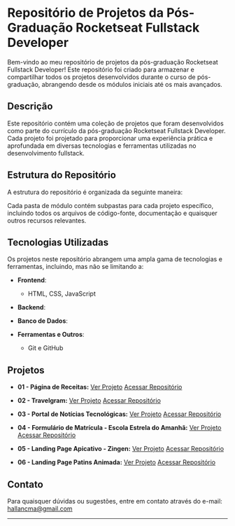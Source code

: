 # Repositório de Projetos da Pós-Graduação Rocketseat Fullstack Developer

Bem-vindo ao meu repositório de projetos da pós-graduação Rocketseat Fullstack Developer! Este repositório foi criado para armazenar e compartilhar todos os projetos desenvolvidos durante o curso de pós-graduação, abrangendo desde os módulos iniciais até os mais avançados.

## Descrição

Este repositório contém uma coleção de projetos que foram desenvolvidos como parte do currículo da pós-graduação Rocketseat Fullstack Developer. Cada projeto foi projetado para proporcionar uma experiência prática e aprofundada em diversas tecnologias e ferramentas utilizadas no desenvolvimento fullstack.

## Estrutura do Repositório

A estrutura do repositório é organizada da seguinte maneira:

Cada pasta de módulo contém subpastas para cada projeto específico, incluindo todos os arquivos de código-fonte, documentação e quaisquer outros recursos relevantes.

## Tecnologias Utilizadas

Os projetos neste repositório abrangem uma ampla gama de tecnologias e ferramentas, incluindo, mas não se limitando a:

- **Frontend**:
  - HTML, CSS, JavaScript
- **Backend**:

- **Banco de Dados**:

- **Ferramentas e Outros**:
  - Git e GitHub

## Projetos

- **01 - Página de Receitas:** [Ver Projeto](https://mbaprojetopaginareceita.hallanchristian.com.br/) [Acessar Repositório](https://github.com/hallancma/mba-rockeseat-sirius-projetos-01-pagina-de-receita)

- **02 - Travelgram:** [Ver Projeto](https://travelgram.hallanchristian.com.br/)
  [Acessar Repositório](https://github.com/hallancma/mba-rockeseat-sirius-projetos-02-travelgram)

- **03 - Portal de Notícias Tecnológicas:** [Ver Projeto](https://portalnoticias.hallanchristian.com.br/)
  [Acessar Repositório](https://github.com/hallancma/mba-rockeseat-sirius-projetos-03-portal-de-noticias)

- **04 - Formulário de Matrícula - Escola Estrela do Amanhã:** [Ver Projeto](https://formulariomatricula.hallanchristian.com.br/)
  [Acessar Repositório](https://github.com/hallancma/mba-rockeseat-sirius-projetos-04-formulario-de-matricula-escola-estrela-do-amanha)

- **05 - Landing Page Apicativo - Zingen:** [Ver Projeto](https://landpageaplicativo.hallanchristian.com.br/)
  [Acessar Repositório](https://github.com/hallancma/mba-rockeseat-sirius-projetos-05-projeto-landing-page-de-aplicativo?tab=readme-ov-file)

- **06 - Landing Page Patins Animada:** [Ver Projeto](https://patinsanimada.hallanchristian.com.br/)
  [Acessar Repositório](https://github.com/hallancma/mba-rockeseat-sirius-projetos-06-projeto-landing-page-patins-animada)

## Contato

Para quaisquer dúvidas ou sugestões, entre em contato através do e-mail: hallancma@gmail.com

---
